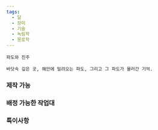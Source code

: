 ```yaml
---
tags:
  - 달
  - 장미
  - 기술
  - 녹림학
  - 몽로학
---
```



```
파도와 진주

바닷속 깊은 곳, 해안에 밀려오는 파도, 그리고 그 파도가 물러간 기억.
```


### 제작 가능



### 배정 가능한 작업대



### 특이사항

